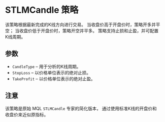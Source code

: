 # STLMCandle 策略

该策略根据最新完成的K线方向进行交易。
当收盘价高于开盘价时，策略开多并平空；
当收盘价低于开盘价时，策略开空并平多。
策略支持止损和止盈，并可配置K线周期。

## 参数
- `CandleType` – 用于分析的K线周期。
- `StopLoss` – 以价格单位表示的绝对止损。
- `TakeProfit` – 以价格单位表示的绝对止盈。

## 注意
该策略是原始 MQL `STLMCandle` 专家的简化版本，
通过使用标准K线的开盘价和收盘价来近似原指标。
